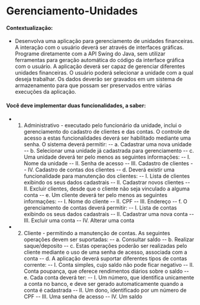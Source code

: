 # Gerenciamento-Unidades
#### Contextualização:
- Desenvolva uma aplicação para gerenciamento de unidades financeiras. A interação com o
usuário deverá ser através de interfaces gráficas. Programe diretamente com a API Swing do
Java, sem utilizar ferramentas para geração automática do código da interface gráfica com o
usuário. A aplicação deverá ser capaz de gerenciar diferentes unidades financeiras. O usuário
poderá selecionar a unidade com a qual deseja trabalhar. Os dados deverão ser gravados em
um sistema de armazenamento para que possam ser preservados entre várias execuções da
aplicação.
#### Você deve implementar duas funcionalidades, a saber:
- 1. Administrativo - executado pelo funcionário da unidade, inclui o gerenciamento do
cadastro de clientes e das contas. O controle de acesso a estas funcionalidades deverá
ser habilitado mediante uma senha. O sistema deverá permitir:
-- a. Cadastrar uma nova unidade
-- b. Selecionar uma unidade já cadastrada para gerenciamento
-- c. Uma unidade deverá ter pelo menos as seguintes informações:
-- I. Nome da unidade
-- II. Senha de acesso
-- III. Cadastro de clientes
-- IV. Cadastro de contas dos clientes
-- d. Deverá existir uma funcionalidade para manutenção dos clientes:
-- I. Lista de clientes exibindo os seus dados cadastrais
-- II. Cadastrar novos clientes
-- II. Excluir clientes, desde que o cliente não seja vinculado a alguma conta
-- e. Um cliente deverá ter pelo menos as seguintes informações:
-- I. Nome do cliente
-- II. CPF
-- III. Endereço
-- f. O gerenciamento de contas deverá permitir:
-- I. Lista de contas exibindo os seus dados cadastrais
-- II. Cadastrar uma nova conta
-- III. Excluir uma conta
-- IV. Alterar uma conta

- 2. Cliente - permitindo a manutenção de contas. As seguintes operações devem ser
suportadas:
-- a. Consultar saldo
-- b. Realizar saque/deposito
-- c. Estas operações poderão ser realizadas pelo cliente mediante o uso de uma
senha de acesso, associada com a conta
-- d. A aplicação deverá suportar diferentes tipos de contas corrente:
-- I. Conta simples, cujo saldo não pode ficar negativo
-- II. Conta poupança, que oferece rendimentos diários sobre o saldo
-- e. Cada conta deverá ter:
-- I. Um número, que identifica unicamente a conta no banco, e deve ser
gerado automaticamente quando a conta é cadastrada
-- II. Um dono, identificado por um número de CPF
-- III. Uma senha de acesso
-- IV. Um saldo
